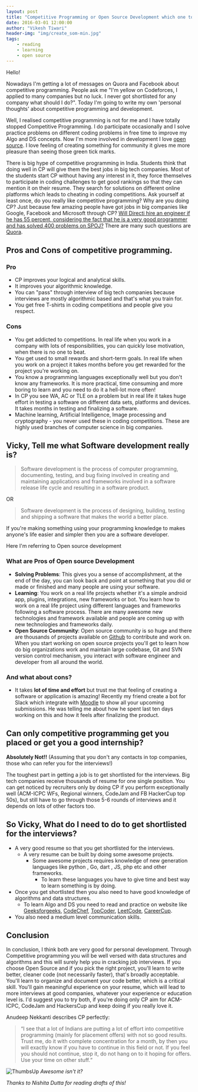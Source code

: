 ```yaml
---
layout: post
title: "Competitive Programming or Open Source Development which one to choose?"
date: 2016-03-01 12:00:00
author: "Vikesh Tiwari"
header-img: "img/create_som-min.jpg"
tags:
    - reading
    - learning
    - open source
---
```


Hello!

Nowadays I'm getting a lot of messages on Quora and Facebook about competitive programming. People ask me "I'm yellow on Codeforces, I applied to many companies but no luck. I never got shortlisted for any company what should I do?". Today I'm going to write my own 'personal thoughts' about competitive programming and development. 

Well, I realised competitive programming is not for me and I have totally stopped Competitive Programming. I do participate occasionally and I solve practice problems on different coding problems in free time to improve my Algo and DS concepts. Now I'm more involved in development I love <a href="https://github.com/vicky002" target="_blank">open source</a>. I love feeling of creating something for community it gives me more pleasure than seeing those green tick marks. 

There is big hype of competitive programming in India. Students think that doing well in CP will give them the best jobs in big tech companies. Most of the students start CP without having any interest in it, they force themselves to participate in coding challenges to get good rankings so that they can mention it on their resume. They search for solutions on different online platforms which leads to cheating in coding competitions. Ask yourself at least once, do you really like competitive programming? Why are you doing CP? Just because few amazing people have got jobs in big companies like Google, Facebook and Microsoft through CP?
<a href="https://www.quora.com/Will-Directi-hire-an-engineer-if-he-has-55-percent-considering-the-fact-that-he-is-a-very-good-programmer-and-has-solved-400-problems-on-SPOJ" target="_blank">Will Directi hire an engineer if he has 55 percent, considering the fact that he is a very good programmer and has solved 400 problems on SPOJ?</a>  There are many such questions are <a href="https://www.quora.com/pinned/Competitive-Programming" target="_blank">Quora</a>. 



## Pros and Cons of competitive programming. 

### Pro

- CP improves your logical and analytical skills.
- It improves your algorithmic knowledge.
- You can "pass" through interview of big tech companies because interviews are mostly algorithmic based and that's what you train for.
- You get free T-shirts in coding competitions and people give you respect. 

### Cons

- You get addicted to competitions. In real life when you work in a company with lots of responsibilities, you can quickly lose motivation, when there is no one to beat.
- You get used to small rewards and short-term goals. In real life when you work on a project it takes months before you get rewarded for the project you're working on. 
- You know a programming languages exceptionally well but you don't know any frameworks. It is more practical, time consuming and more boring to learn and you need to do it a hell-lot more often!
- In CP you see WA, AC or TLE on a problem but in real life it takes huge effort in testing a software on different data sets, platforms and devices. It takes months in testing and finalizing a software.
- Machine learning, Artificial Intelligence, Image processing and cryptography - you never used these in coding competitions. These are highly used branches of computer science in big companies. 




## Vicky, Tell me what Software development really is?

> Software development is the process of computer programming, documenting, testing, and bug fixing involved in creating and maintaining applications and frameworks involved in a software release life cycle and resulting in a software product. 

OR

> Software development is the process of designing, building, testing and shipping a software that makes the world a better place. 

If you're making something using your programming knowledge to makes anyone's life easier and simpler then you are a software developer.  

Here I'm referring to Open source development 

### What are Pros of Open source Development

- **Solving Problems**: This gives you a sense of accomplishment, at the end of the day, you can look back and point at something that you did or made or finished and many people are using your software. 
- **Learning**: You work on a real life projects whether it's a simple android app, plugins, integrations, new frameworks or bot. You learn how to work on a real life project using different languages and frameworks following a software process. There are many awesome new technologies and framework available and people are coming up with new technologies and frameworks daily.
- **Open Source Community**: Open source community is so huge and there are thousands of projects available on <a href="https://github.com" target="_blank">Github</a> to contribute and work on. When you start working on open source projects you'll get to learn how do big organizations work and maintain large codebase, Git and SVN version control mechanism, you interact with software engineer and developer from all around the world. 

### And what about cons?

- It takes **lot of time and effort** but trust me that feeling of creating a software or application is amazing! Recently my friend create a bot for Slack which integrate with <a href="https://moodle.org" target="_blank">Moodle</a> to show all your upcoming submissions. He was telling me about how he spent last ten days working on this and how it feels after finalizing the product. 

## Can only competitive programming get you placed or get you a good internship?

**Absolutely Not!!** (Assuming that you don't any contacts in top companies, those who can refer you for the interviews!)

The toughest part in getting a job is to get shortlisted for the interviews. Big tech companies receive thousands of resume for one single position. You can get noticed by recruiters only by doing CP if you perform exceptionally well (ACM-ICPC WFs, Regional winners, CodeJam and FB HackerCup top 50s), but still have to go through those 5-6 rounds of interviews and it depends on lots of other factors too. 


## So Vicky, What do I need to do to get shortlisted for the interviews?

- A very good resume so that you get shortlisted for the interviews.  
	- A very resume can be built by doing some awesome projects.  
		- Some awesome projects requires knowledge of new generation languages like python , Go, dart , JS, php etc and other frameworks. 
			- To learn these languages you have to give time and best way to learn something is by doing. 
 - Once you get shortlisted then you also need to have good knowledge of algorithms and data structures.  
 	- To learn Algo and DS you need to read and practice on website like  <a href="http://www.geeksforgeeks.org" target="_blank">Geeksforgeeks</a>, <a href="https://codechef.com" target="_blank">CodeChef</a>, <a href="https://www.topcoder.com" target="_blank">TopCoder</a>, <a href="https://leetcode.com" target="_blank">LeetCode</a>, <a href="https://www.careercup.com" target="_blank">CareerCup</a>.  
 - You also need a medium level communication skills. 

## Conclusion

In conclusion, I think both are very good for personal development. Through Competitive programming you will be well versed with data structures and algorithms and this will surely help you in cracking job interviews. If you choose Open Source and if you pick the right project, you'll learn to write better, cleaner code (not necessarily faster), that's broadly acceptable. You'll learn to organize and document your code better, which is a critical skill. You'll gain meaningful experience on your resume, which will lead to more interviews at good companies, whatever your experience or education level is. I'd suggest you to try both, if you're doing only CP aim for ACM-ICPC, CodeJam and HackersCup and keep doing if you really love it.

Anudeep Nekkanti describes CP perfectly:

> “I see that a lot of Indians are putting a lot of effort into competitive programming (mainly for placement offers) with not so good results. Trust me, do it with complete concentration for a month, by then you will exactly know if you have to continue in this field or not. If you feel you should not continue, stop it, do not hang on to it hoping for offers. Use your time on other stuff.“


![ThumbsUp](https://raw.githubusercontent.com/vicky002/vicky002.github.io/master/img/Thumbsup.gif)
*Awesome isn't it?*

<share-button></share-button>
  
*Thanks to Nishita Dutta for reading drafts of this!*
